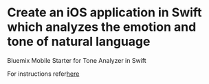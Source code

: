 # Create an iOS application in Swift which analyzes the emotion and tone of natural language

Bluemix Mobile Starter for Tone Analyzer in Swift

For instructions refer[here](https://github.com/ibm-bluemix-mobile-services/starter-tone-analyzer/blob/master/ios_swift/README.md) 
